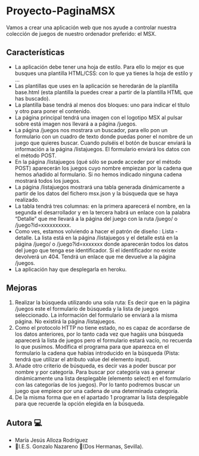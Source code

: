 # Proyecto-PaginaMSX

Vamos a crear una aplicación web que nos ayude a controlar nuestra colección de juegos de nuestro ordenador preferido: el MSX.

## Características

* La aplicación debe tener una hoja de estilo. Para ello lo mejor es que busques una plantilla HTML/CSS: con lo que ya tienes la hoja de estilo y ...
* Las plantillas que uses en la aplicación se heredarán de la plantilla base.html (esta plantilla la puedes crear a partir de la plantilla HTML que has buscado).
* La plantilla base tendrá al menos dos bloques: uno para indicar el título y otro para poner el contenido.
* La página principal tendrá una imagen con el logotipo MSX al pulsar sobre está imagen  nos llevará a a página /juegos.
* La página /juegos nos mostrara un buscador, para ello pon un formulario con un cuadro de texto donde puedas poner el nombre de un juego que quieres buscar. Cuando pulséis el botón de buscar enviará la información a la página /listajuegos. El formulario enviará los datos con el método POST.
* En la página /listajuegos (qué sólo se puede acceder por el método POST) aparecerán los juegos cuyo nombre empiezan por la cadena que hemos añadido al formulario. Si no hemos indicado ninguna cadena mostrará todos los juegos.
* La página /listajuegos mostrará una tabla generada dinámicamente a partir de los datos del fichero msx.json y la búsqueda que se haya realizado.
* La tabla tendrá tres columnas: en la primera aparecerá el nombre, en la segunda el desarrollador y en la tercera habrá un enlace con la palabra “Detalle” que me llevará a la página del juego con la ruta /juego/<identificador> o /juego?id=xxxxxxxxxx.
* Como ves, estamos volviendo a hacer el patrón de diseño : Lista - detalle. La lista está en la página /listajuegos y el detalle está en la página /juego/<identificador> o /juego?id=xxxxxxx donde aparecerán todos los datos del juego que tenga ese identificador. Si el identificador no existe devolverá un 404. Tendrá un enlace que me devuelve a la página /juegos.
* La aplicación hay que desplegarla en heroku.

## Mejoras

1. Realizar la búsqueda utilizando una sola ruta: Es decir que en la página /juegos este el formulario de búsqueda y la lista de juegos seleccionado. La información del formulario se enviará a la misma página. No existirá la página /listajuegos.
2. Como el protocolo HTTP no tiene estado, no es capaz de acordarse de los datos anteriores, por lo tanto cada vez que hagáis una búsqueda aparecerá la lista de juegos pero el formulario estará vacío, no recuerda lo que pusimos. Modifica el programa para que aparezca en el formulario la cadena que habías introducido en la búsqueda (Pista: tendrá que utilizar el atributo value del elemento input).
3. Añade otro criterio de búsqueda, es decir vas a poder buscar por nombre y por categoría. Para buscar por categoría vas a generar dinámicamente una lista desplegable (elemento select) en el formulario con las categorías de los juegos). Por lo tanto podremos buscar un juego que empiece por una cadena de una determinada categoría.
4. De la misma forma que en el apartado 1 programar la lista desplegable para que recuerde la opción elegida en la búsqueda. 

## Autora :computer:
* María Jesús Alloza Rodríguez
* :school:I.E.S. Gonzalo Nazareno :round_pushpin:(Dos Hermanas, Sevilla).
